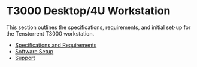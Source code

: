# T3000 Desktop/4U Workstation

This section outlines the specifications, requirements, and initial set-up for the Tenstorrent T3000 workstation.

- [Specifications and Requirements](./specifications.md)
- [Software Setup](./softwaresetup.md)
- [Support](./support.md)

